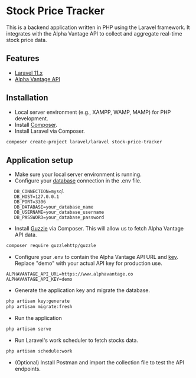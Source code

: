 # Stock Price Tracker
This is a backend application written in PHP using the Laravel framework. It integrates with the Alpha Vantage API to collect and aggregate real-time stock price data.

## Features
- [Laravel 11.x](https://laravel.com/docs/11.x/)
- [Alpha Vantage API](https://www.alphavantage.co/documentation/)

## Installation
- Local server environment (e.g., XAMPP, WAMP, MAMP) for PHP development.
- Install [Composer](https://getcomposer.org/).
- Install Laravel via Composer.
```bash
composer create-project laravel/laravel stock-price-tracker
```

## Application setup
- Make sure your local server environment is running.
- Configure your [database](https://laravel.com/docs/11.x/database) connection in the .env file.
```plaintext
   DB_CONNECTION=mysql
   DB_HOST=127.0.0.1
   DB_PORT=3306
   DB_DATABASE=your_database_name
   DB_USERNAME=your_database_username
   DB_PASSWORD=your_database_password
```
- Install [Guzzle](https://github.com/guzzle/guzzle) via Composer. This will allow us to fetch Alpha Vantage API data.
```bash
composer require guzzlehttp/guzzle
```
- Configure your .env to contain the Alpha Vantage API URL and [key](https://www.alphavantage.co/support/#api-key). Replace "demo" with your actual API key for production use.
```plaintext
ALPHAVANTAGE_API_URL=https://www.alphavantage.co
ALPHAVANTAGE_API_KEY=demo
```
- Generate the application key and migrate the database.
```bash
php artisan key:generate
php artisan migrate:fresh
```
- Run the application
```bash
php artisan serve
```
- Run Laravel's work scheduler to fetch stocks data.
```bash
php artisan schedule:work
```
- (Optional) Install Postman and import the collection file to test the API endpoints.